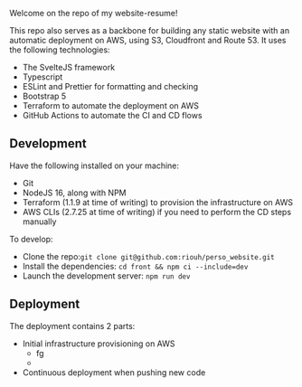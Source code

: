 Welcome on the repo of my website-resume!

This repo also serves as a backbone for building any static website with an automatic deployment on AWS, using S3, Cloudfront and Route 53. It uses the following technologies:
- The SvelteJS framework
- Typescript
- ESLint and Prettier for formatting and checking
- Bootstrap 5
- Terraform to automate the deployment on AWS
- GitHub Actions to automate the CI and CD flows

## Development
Have the following installed on your machine:
- Git
- NodeJS 16, along with NPM
- Terraform (1.1.9 at time of writing) to provision the infrastructure on AWS
- AWS CLIs (2.7.25 at time of writing) if you need to perform the CD steps manually 

To develop:
- Clone the repo:`git clone git@github.com:riouh/perso_website.git`
- Install the dependencies: `cd front && npm ci --include=dev`
- Launch the development server: `npm run dev`

## Deployment
The deployment contains 2 parts:
- Initial infrastructure provisioning on AWS
    - fg
    - 
- Continuous deployment when pushing new code


